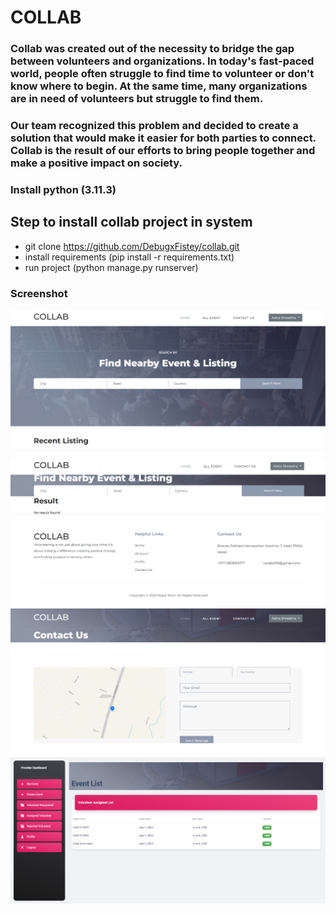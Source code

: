 # **COLLAB**
### Collab was created out of the necessity to bridge the gap between volunteers and organizations. In today's fast-paced world, people often struggle to find time to volunteer or don't know where to begin. At the same time, many organizations are in need of volunteers but struggle to find them.
### Our team recognized this problem and decided to create a solution that would make it easier for both parties to connect. Collab is the result of our efforts to bring people together and make a positive impact on society.

### Install python (3.11.3)

## **Step to install collab project in system**
  - git clone https://github.com/DebugxFistey/collab.git
  - install requirements (pip install -r requirements.txt)
  - run project (python manage.py runserver)

### **Screenshot**
![1](https://github.com/DebugxFistey/collab/blob/main/screenshots/1.png?raw=true)
![2](https://github.com/DebugxFistey/collab/blob/main/screenshots/2.png?raw=true)
![3](https://github.com/DebugxFistey/collab/blob/main/screenshots/3.png?raw=true)
![4](https://github.com/DebugxFistey/collab/blob/main/screenshots/4.png?raw=true)
